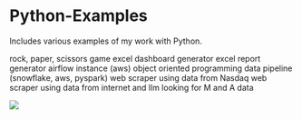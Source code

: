 # Python-Examples
Includes various examples of my work with Python.

rock, paper, scissors game
excel dashboard generator
excel report generator
airflow instance (aws)
object oriented programming
data pipeline (snowflake, aws, pyspark)
web scraper using data from Nasdaq
web scraper using data from internet and llm looking for M and A data


<img src='https://s3.dualstack.us-east-2.amazonaws.com/pythondotorg-assets/media/files/python-logo-only.svg'/>
